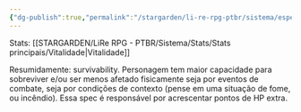 ```yaml
---
{"dg-publish":true,"permalink":"/stargarden/li-re-rpg-ptbr/sistema/especializacoes/especializacoes-existentes/resistencia/","created":"2025-01-11T22:44:49.514-03:00","updated":"2025-01-12T02:35:03.898-03:00"}
---
```



Stats: [[STARGARDEN/LiRe RPG - PTBR/Sistema/Stats/Stats principais/Vitalidade\|Vitalidade]]

Resumidamente: survivability. Personagem tem maior capacidade para sobreviver e/ou ser menos afetado fisicamente seja por eventos de combate, seja por condições de contexto (pense em uma situação de fome, ou incêndio). Essa spec é responsável por acrescentar pontos de HP extra.